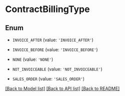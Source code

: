 # ContractBillingType


## Enum

* `INVOICE_AFTER` (value: `'INVOICE_AFTER'`)

* `INVOICE_BEFORE` (value: `'INVOICE_BEFORE'`)

* `NONE` (value: `'NONE'`)

* `NOT_INVOICEABLE` (value: `'NOT_INVOICEABLE'`)

* `SALES_ORDER` (value: `'SALES_ORDER'`)

[[Back to Model list]](../README.md#documentation-for-models) [[Back to API list]](../README.md#documentation-for-api-endpoints) [[Back to README]](../README.md)


